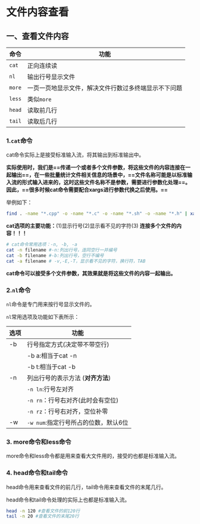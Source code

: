 # 文件内容查看

## 一、查看文件内容

| 命令   | 功能                                                 |
| ------ | ---------------------------------------------------- |
| `cat`  | 正向连续读                                           |
| `nl`   | 输出行号显示文件                                     |
| `more` | 一页一页地显示文件，解决文件行数过多终端显示不下问题 |
| `less` | 类似`more`                                           |
| `head` | 读取前几行                                           |
| `tail` | 读取后几行                                           |

### 1.`cat`命令

cat命令实际上是接受标准输入流，将其输出到标准输出中。

**实际使用时，我们是==传递一个或者多个文件参数，将这些文件的内容连接在一起输出==，在一些批量统计文件相关信息的场景中，==文件名称可能是以标准输入流的形式输入进来的，这时这些文件名称不是参数，需要进行参数化处理==。因此，==很多时候cat命令需要配合xargs进行参数代换之后使用。==**

举例如下：

```bash
find . -name "*.cpp" -o -name "*.c" -o -name "*.sh" -o -name "*.h" | xargs cat | wc -l
```



**cat选项的主要功能：**(1)显示行号(2)显示看不见的字符(3) **连接多个文件的内容！！！**

```bash
# cat命令常用选项：-n, -b, -a
cat -n filename #-n:列出行号，连同空行一并编号
cat -b filename #-b:列出行号，空行不编号
cat -a filename # -v,-E,-T，显示看不见的字符，换行符，TAB
```

**cat命令可以接受多个文件参数，其效果就是将这些文件的内容一起输出。**



### 2.`nl`命令

`nl`命令是专门用来按行号显示文件的。

`nl`常用选项及功能如下表所示：

| 选项 | 功能                                 |
| ---- | ------------------------------------ |
| -b   | 行号指定方式(决定带不带空行)         |
|      | -b a:相当于cat -n                    |
|      | -b t:相当于cat -b                    |
| -n   | 列出行号的表示方法 (**对齐方法**)    |
|      | `-n ln`:行号左对齐                   |
|      | `-n rn`：行号右对齐(此时会有空位)    |
|      | `-n rz`：行号右对齐，空位补零        |
| -w   | `-w num`:指定行号所占的位数，默认6位 |



### 3. more命令和less命令

more命令和less命令都是用来查看大文件用的，接受的也都是标准输入流。



### 4. head命令和tail命令

head命令用来查看文件的前几行，tail命令用来查看文件的末尾几行。

head命令和tail命令处理的实际上也都是标准输入流。

```bash
head -n 120 #查看文件的前120行
tail -n 20 #查看文件的末尾20行
```

